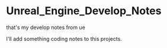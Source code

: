 # Unreal_Engine_Develop_Notes
that's my develop notes from ue

I'll add something coding notes to this projects.